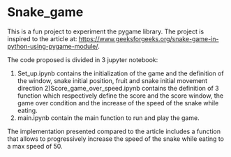 # Snake_game
This is a fun project to experiment the pygame library. The project is inspired to the article at: https://www.geeksforgeeks.org/snake-game-in-python-using-pygame-module/.

The code proposed is divided in 3 jupyter notebook:
1) Set_up.ipynb contains the initialization of the game and the definition of the window, snake initial position, fruit and snake initial movement direction
2)Score_game_over_speed.ipynb contains the definition of 3 function which respectively define the score and the score window, the game over condition and the increase of the speed of the snake while eating.
3) main.ipynb contain the main function to run and play the game.

The implementation presented compared to the article includes a function that allows to progressively increase the speed of the snake while eating to a max speed of 50.

